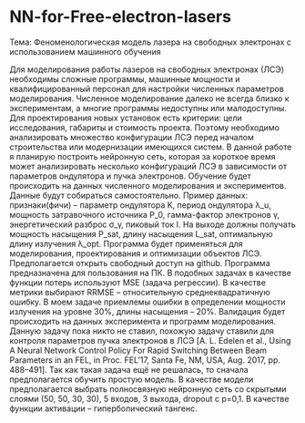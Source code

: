 # NN-for-Free-electron-lasers
Тема: Феноменологическая модель лазера на свободных электронах с использованием машинного обучения


Для моделирования работы лазеров на свободных электронах (ЛСЭ) необходимы сложные программы, машинные мощности и квалифицированный персонал для настройки численных параметров моделирования. Численное моделирование далеко не всегда близко к экспериментам, а многие программы недоступны или малодоступны. Для проектирования новых установок есть критерии: цели исследования, габариты и стоимость проекта. Поэтому необходимо анализировать множество конфигурации ЛСЭ перед началом строительства или модернизации имеющихся систем. В данной работе я планирую построить нейронную сеть, которая за короткое время может анализировать несколько конфигураций ЛСЭ в зависимости от параметров ондулятора и пучка электронов.
Обучение будет происходить на данных численного моделирования и экспериментов. Данные будут собираться самостоятельно. 
Пример данных: признаки(фичи) – параметр ондулятора K, период ондулятора 
λ_u, мощность затравочного источника P_0, гамма-фактор электронов γ, энергетический разброс σ_γ, пиковый ток I. На выходе должны получать мощность насыщения P_sat, длину насыщения L_sat, оптимальную длину излучения λ_opt.
Программа будет применяться для моделирования, проектирования и оптимизации объектов ЛСЭ. Предполагается открыть свободный доступ на github. Программа предназначена для пользования на ПК.
В подобных задачах в качестве функции потерь используют MSE (задача регрессии). В качестве метрики выбирают RRMSE – относительную среднеквадратичную ошибку.   В моем задаче приемлемы ошибки в определении мощности излучения на уровне 30%, длины насыщения – 20%. Валидация будет происходить на данных эксперимента и программ моделирования. 
Данную задачу пока никто не ставил, похожую задачу ставили для контроля параметров пучка электронов в ЛСЭ [A. L. Edelen et al., Using A Neural Network Control Policy For Rapid Switching Between Beam Parameters in an FEL, in Proc. FEL’17, Santa Fe, NM, USA, Aug. 2017, pp. 488–491]. 
Так как такая задача ещё не решалась, то сначала предполагается обучить простую модель. В качестве модели предполагается выбрать полносвязную нейронную сеть со скрытыми слоями (50, 50, 30, 30), 5 входов, 3 выхода, dropout с p=0,1. В качестве функции активации – гиперболический тангенс. 
